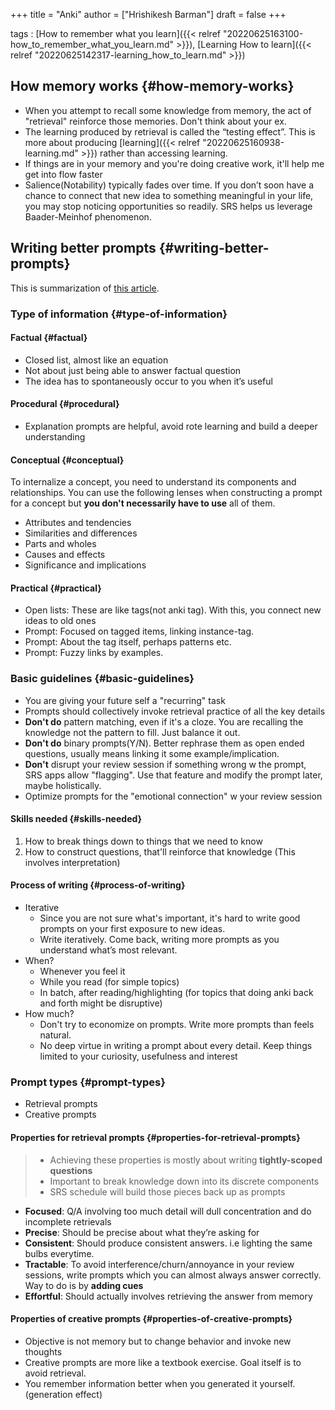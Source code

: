 +++
title = "Anki"
author = ["Hrishikesh Barman"]
draft = false
+++

tags
: [How to remember what you learn]({{< relref "20220625163100-how_to_remember_what_you_learn.md" >}}), [Learning How to learn]({{< relref "20220625142317-learning_how_to_learn.md" >}})


## How memory works {#how-memory-works}

-   When you attempt to recall some knowledge from memory, the act of "retrieval" reinforce those memories. Don't think about your ex.
-   The learning produced by retrieval is called the “testing effect”. This is more about producing [learning]({{< relref "20220625160938-learning.md" >}}) rather than accessing learning.
-   If things are in your memory and you're doing creative work, it'll help me get into flow faster
-   Salience(Notability) typically fades over time. If you don’t soon have a chance to connect that new idea to something meaningful in your life, you may stop noticing opportunities so readily. SRS helps us leverage Baader-Meinhof phenomenon.


## Writing better prompts {#writing-better-prompts}

This is summarization of [this article](https://andymatuschak.org/prompts/).


### Type of information {#type-of-information}


#### Factual {#factual}

-   Closed list, almost like an equation
-   Not about just being able to answer factual question
-   The idea has to spontaneously occur to you when it’s useful


#### Procedural {#procedural}

-   Explanation prompts are helpful, avoid rote learning and build a deeper understanding


#### Conceptual {#conceptual}

To internalize a concept, you need to understand its components and relationships. You can use the following lenses when constructing a prompt for a concept but **you don't necessarily have to use** all of them.

-   Attributes and tendencies
-   Similarities and differences
-   Parts and wholes
-   Causes and effects
-   Significance and implications


#### Practical {#practical}

-   Open lists: These are like tags(not anki tag). With this, you connect new ideas to old ones
-   Prompt: Focused on tagged items, linking instance-tag.
-   Prompt: About the tag itself, perhaps patterns etc.
-   Prompt: Fuzzy links by examples.


### Basic guidelines {#basic-guidelines}

-   You are giving your future self a "recurring" task
-   Prompts should collectively invoke retrieval practice of all the key details
-   **Don't do** pattern matching, even if it's a cloze. You are recalling the knowledge not the pattern to fill. Just balance it out.
-   **Don't do** binary prompts(Y/N). Better rephrase them as open ended questions, usually means linking it some example/implication.
-   **Don't** disrupt your review session if something wrong w the prompt, SRS apps allow "flagging". Use that feature and modify the prompt later, maybe holistically.
-   Optimize prompts for the "emotional connection" w your review session


#### Skills needed {#skills-needed}

1.  How to break things down to things that we need to know
2.  How to construct questions, that'll reinforce that knowledge (This involves interpretation)


#### Process of writing {#process-of-writing}

-   Iterative
    -   Since you are not sure what's important, it's hard to write good prompts on your first exposure to new ideas.
    -   Write iteratively. Come back, writing more prompts as you understand what’s most relevant.
-   When?
    -   Whenever you feel it
    -   While you read (for simple topics)
    -   In batch, after reading/highlighting (for topics that doing anki back and forth might be disruptive)
-   How much?
    -   Don't try to economize on prompts. Write more prompts than feels natural.
    -   No deep virtue in writing a prompt about every detail. Keep things limited to your curiosity, usefulness and interest


### Prompt types {#prompt-types}

-   Retrieval prompts
-   Creative prompts


#### Properties for retrieval prompts {#properties-for-retrieval-prompts}

<div class="warning small-text">

> -   Achieving these properties is mostly about writing **tightly-scoped questions**
> -   Important to break knowledge down into its discrete components
> -   SRS schedule will build those pieces back up as prompts
</div>

-   **Focused**: Q/A involving too much detail will dull concentration and do incomplete retrievals
-   **Precise**: Should be precise about what they’re asking for
-   **Consistent**: Should produce consistent answers. i.e lighting the same bulbs everytime.
-   **Tractable**: To avoid interference/churn/annoyance in your review sessions, write prompts which you can almost always answer correctly. Way to do is by **adding cues**
-   **Effortful**: Should actually involves retrieving the answer from memory


#### Properties of creative prompts {#properties-of-creative-prompts}

-   Objective is not memory but to change behavior and invoke new thoughts
-   Creative prompts are more like a textbook exercise. Goal itself is to avoid retrieval.
-   You remember information better when you generated it yourself. (generation effect)
